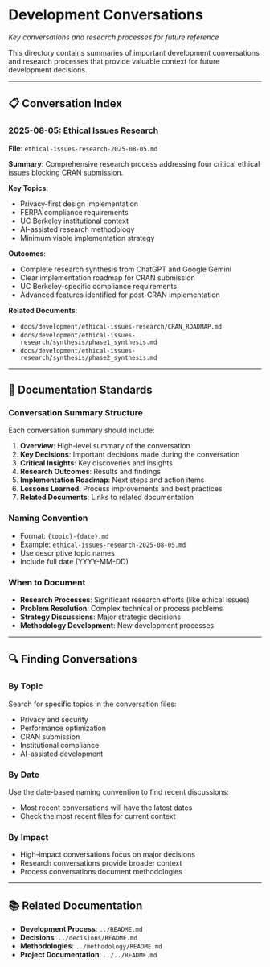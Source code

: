# Development Conversations
*Key conversations and research processes for future reference*

This directory contains summaries of important development conversations and research processes that provide valuable context for future development decisions.

---

## 📋 **Conversation Index**

### **2025-08-05: Ethical Issues Research**
**File**: `ethical-issues-research-2025-08-05.md`

**Summary**: Comprehensive research process addressing four critical ethical issues blocking CRAN submission.

**Key Topics**:
- Privacy-first design implementation
- FERPA compliance requirements
- UC Berkeley institutional context
- AI-assisted research methodology
- Minimum viable implementation strategy

**Outcomes**:
- Complete research synthesis from ChatGPT and Google Gemini
- Clear implementation roadmap for CRAN submission
- UC Berkeley-specific compliance requirements
- Advanced features identified for post-CRAN implementation

**Related Documents**:
- `docs/development/ethical-issues-research/CRAN_ROADMAP.md`
- `docs/development/ethical-issues-research/synthesis/phase1_synthesis.md`
- `docs/development/ethical-issues-research/synthesis/phase2_synthesis.md`

---

## 📝 **Documentation Standards**

### **Conversation Summary Structure**
Each conversation summary should include:

1. **Overview**: High-level summary of the conversation
2. **Key Decisions**: Important decisions made during the conversation
3. **Critical Insights**: Key discoveries and insights
4. **Research Outcomes**: Results and findings
5. **Implementation Roadmap**: Next steps and action items
6. **Lessons Learned**: Process improvements and best practices
7. **Related Documents**: Links to related documentation

### **Naming Convention**
- Format: `{topic}-{date}.md`
- Example: `ethical-issues-research-2025-08-05.md`
- Use descriptive topic names
- Include full date (YYYY-MM-DD)

### **When to Document**
- **Research Processes**: Significant research efforts (like ethical issues)
- **Problem Resolution**: Complex technical or process problems
- **Strategy Discussions**: Major strategic decisions
- **Methodology Development**: New development processes

---

## 🔍 **Finding Conversations**

### **By Topic**
Search for specific topics in the conversation files:
- Privacy and security
- Performance optimization
- CRAN submission
- Institutional compliance
- AI-assisted development

### **By Date**
Use the date-based naming convention to find recent discussions:
- Most recent conversations will have the latest dates
- Check the most recent files for current context

### **By Impact**
- High-impact conversations focus on major decisions
- Research conversations provide broader context
- Process conversations document methodologies

---

## 📚 **Related Documentation**

- **Development Process**: `../README.md`
- **Decisions**: `../decisions/README.md`
- **Methodologies**: `../methodology/README.md`
- **Project Documentation**: `../../README.md` 